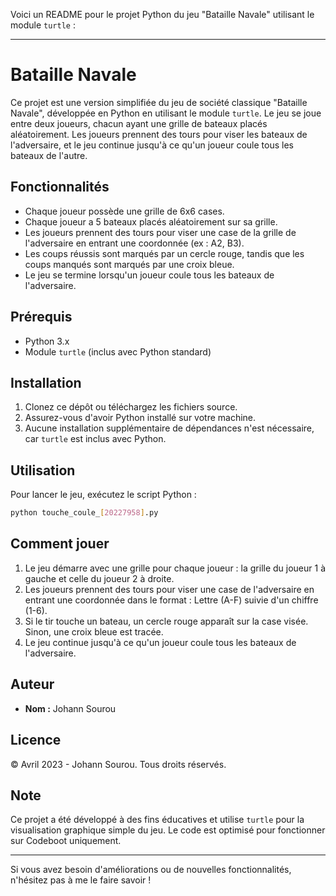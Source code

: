 Voici un README pour le projet Python du jeu "Bataille Navale" utilisant le module `turtle` :

---

# Bataille Navale

Ce projet est une version simplifiée du jeu de société classique "Bataille Navale", développée en Python en utilisant le module `turtle`. Le jeu se joue entre deux joueurs, chacun ayant une grille de bateaux placés aléatoirement. Les joueurs prennent des tours pour viser les bateaux de l'adversaire, et le jeu continue jusqu'à ce qu'un joueur coule tous les bateaux de l'autre.

## Fonctionnalités

- Chaque joueur possède une grille de 6x6 cases.
- Chaque joueur a 5 bateaux placés aléatoirement sur sa grille.
- Les joueurs prennent des tours pour viser une case de la grille de l'adversaire en entrant une coordonnée (ex : A2, B3).
- Les coups réussis sont marqués par un cercle rouge, tandis que les coups manqués sont marqués par une croix bleue.
- Le jeu se termine lorsqu'un joueur coule tous les bateaux de l'adversaire.

## Prérequis

- Python 3.x
- Module `turtle` (inclus avec Python standard)

## Installation

1. Clonez ce dépôt ou téléchargez les fichiers source.
2. Assurez-vous d'avoir Python installé sur votre machine.
3. Aucune installation supplémentaire de dépendances n'est nécessaire, car `turtle` est inclus avec Python.

## Utilisation

Pour lancer le jeu, exécutez le script Python :

```bash
python touche_coule_[20227958].py
```

## Comment jouer

1. Le jeu démarre avec une grille pour chaque joueur : la grille du joueur 1 à gauche et celle du joueur 2 à droite.
2. Les joueurs prennent des tours pour viser une case de l'adversaire en entrant une coordonnée dans le format : Lettre (A-F) suivie d'un chiffre (1-6).
3. Si le tir touche un bateau, un cercle rouge apparaît sur la case visée. Sinon, une croix bleue est tracée.
4. Le jeu continue jusqu'à ce qu'un joueur coule tous les bateaux de l'adversaire.

## Auteur

- **Nom :** Johann Sourou

## Licence

© Avril 2023 - Johann Sourou. Tous droits réservés.

## Note

Ce projet a été développé à des fins éducatives et utilise `turtle` pour la visualisation graphique simple du jeu. Le code est optimisé pour fonctionner sur Codeboot uniquement.

---

Si vous avez besoin d'améliorations ou de nouvelles fonctionnalités, n'hésitez pas à me le faire savoir !
